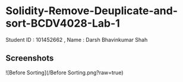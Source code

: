 # Solidity-Remove-Deuplicate-and-sort-BCDV4028-Lab-1
Student ID : 101452662 , Name  : Darsh Bhavinkumar Shah

## Screenshots

![Before Sorting](/Before Sorting.png?raw=true)
